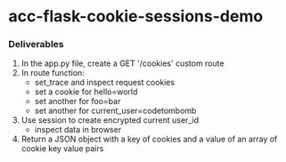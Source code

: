 # acc-flask-cookie-sessions-demo

### Deliverables
1. In the app.py file, create a GET '/cookies' custom route
2. In route function:
    - set_trace and inspect request cookies
    - set a cookie for hello=world
    - set another for foo=bar
    - set another for current_user=codetombomb
3. Use session to create encrypted current user_id
    - inspect data in browser
4. Return a JSON object with a key of cookies and a value of an array of cookie key value pairs